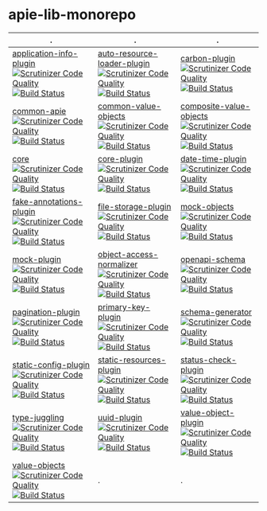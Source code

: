 # apie-lib-monorepo

| . | . | . | 
| --- | --- | --- | 
| [application-info-plugin](https://github.com/apie-lib/application-info-plugin) [![Scrutinizer Code Quality](https://scrutinizer-ci.com/g/apie-lib/application-info-plugin/badges/quality-score.png?b=main)](https://scrutinizer-ci.com/g/apie-lib/application-info-plugin/?branch=main)[![Build Status](https://scrutinizer-ci.com/g/apie-lib/application-info-plugin/badges/build.png?b=main)](https://scrutinizer-ci.com/g/apie-lib/application-info-plugin/build-status/main) | [auto-resource-loader-plugin](https://github.com/apie-lib/auto-resource-loader-plugin) [![Scrutinizer Code Quality](https://scrutinizer-ci.com/g/apie-lib/auto-resource-loader-plugin/badges/quality-score.png?b=main)](https://scrutinizer-ci.com/g/apie-lib/auto-resource-loader-plugin/?branch=main)[![Build Status](https://scrutinizer-ci.com/g/apie-lib/auto-resource-loader-plugin/badges/build.png?b=main)](https://scrutinizer-ci.com/g/apie-lib/auto-resource-loader-plugin/build-status/main) | [carbon-plugin](https://github.com/apie-lib/carbon-plugin) [![Scrutinizer Code Quality](https://scrutinizer-ci.com/g/apie-lib/carbon-plugin/badges/quality-score.png?b=main)](https://scrutinizer-ci.com/g/apie-lib/carbon-plugin/?branch=main)[![Build Status](https://scrutinizer-ci.com/g/apie-lib/carbon-plugin/badges/build.png?b=main)](https://scrutinizer-ci.com/g/apie-lib/carbon-plugin/build-status/main) | 
| [common-apie](https://github.com/apie-lib/common-apie) [![Scrutinizer Code Quality](https://scrutinizer-ci.com/g/apie-lib/common-apie/badges/quality-score.png?b=main)](https://scrutinizer-ci.com/g/apie-lib/common-apie/?branch=main)[![Build Status](https://scrutinizer-ci.com/g/apie-lib/common-apie/badges/build.png?b=main)](https://scrutinizer-ci.com/g/apie-lib/common-apie/build-status/main) | [common-value-objects](https://github.com/apie-lib/common-value-objects) [![Scrutinizer Code Quality](https://scrutinizer-ci.com/g/apie-lib/common-value-objects/badges/quality-score.png?b=main)](https://scrutinizer-ci.com/g/apie-lib/common-value-objects/?branch=main)[![Build Status](https://scrutinizer-ci.com/g/apie-lib/common-value-objects/badges/build.png?b=main)](https://scrutinizer-ci.com/g/apie-lib/common-value-objects/build-status/main) | [composite-value-objects](https://github.com/apie-lib/composite-value-objects) [![Scrutinizer Code Quality](https://scrutinizer-ci.com/g/apie-lib/composite-value-objects/badges/quality-score.png?b=main)](https://scrutinizer-ci.com/g/apie-lib/composite-value-objects/?branch=main)[![Build Status](https://scrutinizer-ci.com/g/apie-lib/composite-value-objects/badges/build.png?b=main)](https://scrutinizer-ci.com/g/apie-lib/composite-value-objects/build-status/main) | 
| [core](https://github.com/apie-lib/core) [![Scrutinizer Code Quality](https://scrutinizer-ci.com/g/apie-lib/core/badges/quality-score.png?b=main)](https://scrutinizer-ci.com/g/apie-lib/core/?branch=main)[![Build Status](https://scrutinizer-ci.com/g/apie-lib/core/badges/build.png?b=main)](https://scrutinizer-ci.com/g/apie-lib/core/build-status/main) | [core-plugin](https://github.com/apie-lib/core-plugin) [![Scrutinizer Code Quality](https://scrutinizer-ci.com/g/apie-lib/core-plugin/badges/quality-score.png?b=main)](https://scrutinizer-ci.com/g/apie-lib/core-plugin/?branch=main)[![Build Status](https://scrutinizer-ci.com/g/apie-lib/core-plugin/badges/build.png?b=main)](https://scrutinizer-ci.com/g/apie-lib/core-plugin/build-status/main) | [date-time-plugin](https://github.com/apie-lib/date-time-plugin) [![Scrutinizer Code Quality](https://scrutinizer-ci.com/g/apie-lib/date-time-plugin/badges/quality-score.png?b=main)](https://scrutinizer-ci.com/g/apie-lib/date-time-plugin/?branch=main)[![Build Status](https://scrutinizer-ci.com/g/apie-lib/date-time-plugin/badges/build.png?b=main)](https://scrutinizer-ci.com/g/apie-lib/date-time-plugin/build-status/main) | 
| [fake-annotations-plugin](https://github.com/apie-lib/fake-annotations-plugin) [![Scrutinizer Code Quality](https://scrutinizer-ci.com/g/apie-lib/fake-annotations-plugin/badges/quality-score.png?b=main)](https://scrutinizer-ci.com/g/apie-lib/fake-annotations-plugin/?branch=main)[![Build Status](https://scrutinizer-ci.com/g/apie-lib/fake-annotations-plugin/badges/build.png?b=main)](https://scrutinizer-ci.com/g/apie-lib/fake-annotations-plugin/build-status/main) | [file-storage-plugin](https://github.com/apie-lib/file-storage-plugin) [![Scrutinizer Code Quality](https://scrutinizer-ci.com/g/apie-lib/file-storage-plugin/badges/quality-score.png?b=main)](https://scrutinizer-ci.com/g/apie-lib/file-storage-plugin/?branch=main)[![Build Status](https://scrutinizer-ci.com/g/apie-lib/file-storage-plugin/badges/build.png?b=main)](https://scrutinizer-ci.com/g/apie-lib/file-storage-plugin/build-status/main) | [mock-objects](https://github.com/apie-lib/mock-objects) [![Scrutinizer Code Quality](https://scrutinizer-ci.com/g/apie-lib/mock-objects/badges/quality-score.png?b=main)](https://scrutinizer-ci.com/g/apie-lib/mock-objects/?branch=main)[![Build Status](https://scrutinizer-ci.com/g/apie-lib/mock-objects/badges/build.png?b=main)](https://scrutinizer-ci.com/g/apie-lib/mock-objects/build-status/main) | 
| [mock-plugin](https://github.com/apie-lib/mock-plugin) [![Scrutinizer Code Quality](https://scrutinizer-ci.com/g/apie-lib/mock-plugin/badges/quality-score.png?b=main)](https://scrutinizer-ci.com/g/apie-lib/mock-plugin/?branch=main)[![Build Status](https://scrutinizer-ci.com/g/apie-lib/mock-plugin/badges/build.png?b=main)](https://scrutinizer-ci.com/g/apie-lib/mock-plugin/build-status/main) | [object-access-normalizer](https://github.com/apie-lib/object-access-normalizer) [![Scrutinizer Code Quality](https://scrutinizer-ci.com/g/apie-lib/object-access-normalizer/badges/quality-score.png?b=main)](https://scrutinizer-ci.com/g/apie-lib/object-access-normalizer/?branch=main)[![Build Status](https://scrutinizer-ci.com/g/apie-lib/object-access-normalizer/badges/build.png?b=main)](https://scrutinizer-ci.com/g/apie-lib/object-access-normalizer/build-status/main) | [openapi-schema](https://github.com/apie-lib/openapi-schema) [![Scrutinizer Code Quality](https://scrutinizer-ci.com/g/apie-lib/openapi-schema/badges/quality-score.png?b=main)](https://scrutinizer-ci.com/g/apie-lib/openapi-schema/?branch=main)[![Build Status](https://scrutinizer-ci.com/g/apie-lib/openapi-schema/badges/build.png?b=main)](https://scrutinizer-ci.com/g/apie-lib/openapi-schema/build-status/main) | 
| [pagination-plugin](https://github.com/apie-lib/pagination-plugin) [![Scrutinizer Code Quality](https://scrutinizer-ci.com/g/apie-lib/pagination-plugin/badges/quality-score.png?b=main)](https://scrutinizer-ci.com/g/apie-lib/pagination-plugin/?branch=main)[![Build Status](https://scrutinizer-ci.com/g/apie-lib/pagination-plugin/badges/build.png?b=main)](https://scrutinizer-ci.com/g/apie-lib/pagination-plugin/build-status/main) | [primary-key-plugin](https://github.com/apie-lib/primary-key-plugin) [![Scrutinizer Code Quality](https://scrutinizer-ci.com/g/apie-lib/primary-key-plugin/badges/quality-score.png?b=main)](https://scrutinizer-ci.com/g/apie-lib/primary-key-plugin/?branch=main)[![Build Status](https://scrutinizer-ci.com/g/apie-lib/primary-key-plugin/badges/build.png?b=main)](https://scrutinizer-ci.com/g/apie-lib/primary-key-plugin/build-status/main) | [schema-generator](https://github.com/apie-lib/schema-generator) [![Scrutinizer Code Quality](https://scrutinizer-ci.com/g/apie-lib/schema-generator/badges/quality-score.png?b=main)](https://scrutinizer-ci.com/g/apie-lib/schema-generator/?branch=main)[![Build Status](https://scrutinizer-ci.com/g/apie-lib/schema-generator/badges/build.png?b=main)](https://scrutinizer-ci.com/g/apie-lib/schema-generator/build-status/main) | 
| [static-config-plugin](https://github.com/apie-lib/static-config-plugin) [![Scrutinizer Code Quality](https://scrutinizer-ci.com/g/apie-lib/static-config-plugin/badges/quality-score.png?b=main)](https://scrutinizer-ci.com/g/apie-lib/static-config-plugin/?branch=main)[![Build Status](https://scrutinizer-ci.com/g/apie-lib/static-config-plugin/badges/build.png?b=main)](https://scrutinizer-ci.com/g/apie-lib/static-config-plugin/build-status/main) | [static-resources-plugin](https://github.com/apie-lib/static-resources-plugin) [![Scrutinizer Code Quality](https://scrutinizer-ci.com/g/apie-lib/static-resources-plugin/badges/quality-score.png?b=main)](https://scrutinizer-ci.com/g/apie-lib/static-resources-plugin/?branch=main)[![Build Status](https://scrutinizer-ci.com/g/apie-lib/static-resources-plugin/badges/build.png?b=main)](https://scrutinizer-ci.com/g/apie-lib/static-resources-plugin/build-status/main) | [status-check-plugin](https://github.com/apie-lib/status-check-plugin) [![Scrutinizer Code Quality](https://scrutinizer-ci.com/g/apie-lib/status-check-plugin/badges/quality-score.png?b=main)](https://scrutinizer-ci.com/g/apie-lib/status-check-plugin/?branch=main)[![Build Status](https://scrutinizer-ci.com/g/apie-lib/status-check-plugin/badges/build.png?b=main)](https://scrutinizer-ci.com/g/apie-lib/status-check-plugin/build-status/main) | 
| [type-juggling](https://github.com/apie-lib/type-juggling) [![Scrutinizer Code Quality](https://scrutinizer-ci.com/g/apie-lib/type-juggling/badges/quality-score.png?b=main)](https://scrutinizer-ci.com/g/apie-lib/type-juggling/?branch=main)[![Build Status](https://scrutinizer-ci.com/g/apie-lib/type-juggling/badges/build.png?b=main)](https://scrutinizer-ci.com/g/apie-lib/type-juggling/build-status/main) | [uuid-plugin](https://github.com/apie-lib/uuid-plugin) [![Scrutinizer Code Quality](https://scrutinizer-ci.com/g/apie-lib/uuid-plugin/badges/quality-score.png?b=main)](https://scrutinizer-ci.com/g/apie-lib/uuid-plugin/?branch=main)[![Build Status](https://scrutinizer-ci.com/g/apie-lib/uuid-plugin/badges/build.png?b=main)](https://scrutinizer-ci.com/g/apie-lib/uuid-plugin/build-status/main) | [value-object-plugin](https://github.com/apie-lib/value-object-plugin) [![Scrutinizer Code Quality](https://scrutinizer-ci.com/g/apie-lib/value-object-plugin/badges/quality-score.png?b=main)](https://scrutinizer-ci.com/g/apie-lib/value-object-plugin/?branch=main)[![Build Status](https://scrutinizer-ci.com/g/apie-lib/value-object-plugin/badges/build.png?b=main)](https://scrutinizer-ci.com/g/apie-lib/value-object-plugin/build-status/main) | 
| [value-objects](https://github.com/apie-lib/value-objects) [![Scrutinizer Code Quality](https://scrutinizer-ci.com/g/apie-lib/value-objects/badges/quality-score.png?b=main)](https://scrutinizer-ci.com/g/apie-lib/value-objects/?branch=main)[![Build Status](https://scrutinizer-ci.com/g/apie-lib/value-objects/badges/build.png?b=main)](https://scrutinizer-ci.com/g/apie-lib/value-objects/build-status/main) | . | . | 

